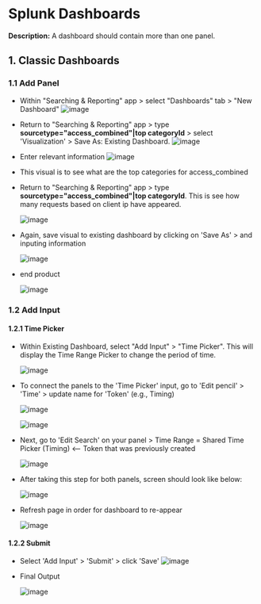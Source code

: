 # Splunk Dashboards

**Description:** A dashboard should contain more than one panel.

## 1. Classic Dashboards
### 1.1 Add Panel
* Within "Searching & Reporting" app > select "Dashboards" tab > "New Dashboard"
  ![image](https://github.com/user-attachments/assets/657ae488-20c1-437c-b23f-026803519c84)

* Return to "Searching & Reporting" app > type **sourcetype="access_combined"|top categoryId** > select 'Visualization' > Save As: Existing Dashboard.
  ![image](https://github.com/user-attachments/assets/e970b47a-fa79-4f5b-9b14-54087587819c)

* Enter relevant information
  ![image](https://github.com/user-attachments/assets/8c8737dd-bfcd-49b4-bfcb-3b5e8eeac030)

* This visual is to see what are the top categories for access_combined

* Return to "Searching & Reporting" app > type **sourcetype="access_combined"|top categoryId**. This is see how many requests based on client ip have appeared.

  ![image](https://github.com/user-attachments/assets/4ac96332-7ff5-42c3-8f2e-55cec33609dc)

* Again, save visual to existing dashboard by clicking on 'Save As' > and inputing information

   ![image](https://github.com/user-attachments/assets/c920fcc3-5238-4683-9f58-f43e12db9855)

* end product

  ![image](https://github.com/user-attachments/assets/ecf6eae3-acd6-4056-9bd0-c20cec27c429)

### 1.2 Add Input

#### 1.2.1 Time Picker

* Within Existing Dashboard, select "Add Input" > "Time Picker". This will display the Time Range Picker to change the period of time. 
  
  ![image](https://github.com/user-attachments/assets/aff991a3-e80d-4556-9cd3-41df17f76487)

* To connect the panels to the 'Time Picker' input, go to 'Edit pencil' > 'Time' > update name for 'Token' (e.g., Timing)

  ![image](https://github.com/user-attachments/assets/8f40c07f-1b78-4c95-bb73-464e1621388d)

  ![image](https://github.com/user-attachments/assets/e176ce98-7f9e-432e-89be-0b62d525695c)

* Next, go to 'Edit Search' on your panel > Time Range = Shared Time Picker (Timing) <-- Token that was previously created

  ![image](https://github.com/user-attachments/assets/b13be756-05e5-4046-8f30-a78d51e8bb2b)

* After taking this step for both panels, screen should look like below:

  ![image](https://github.com/user-attachments/assets/06c2870d-fd50-4c0e-b9d5-7f92ee44d1bf)

* Refresh page in order for dashboard to re-appear

  ![image](https://github.com/user-attachments/assets/37745918-92da-4082-8821-44467c0ed314)

#### 1.2.2 Submit

* Select 'Add Input' > 'Submit' > click 'Save'
  ![image](https://github.com/user-attachments/assets/e92c45fa-86fc-434c-8a0f-d5ab340dea89)

* Final Output

  ![image](https://github.com/user-attachments/assets/2737abf7-c1b8-49e6-8af1-f568abf79c52)
